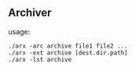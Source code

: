 ## Archiver

usage:
```
./arx -arc archive file1 file2 ...
./arx -ext archive [dest.dir.path]
./arx -lst archive
```

